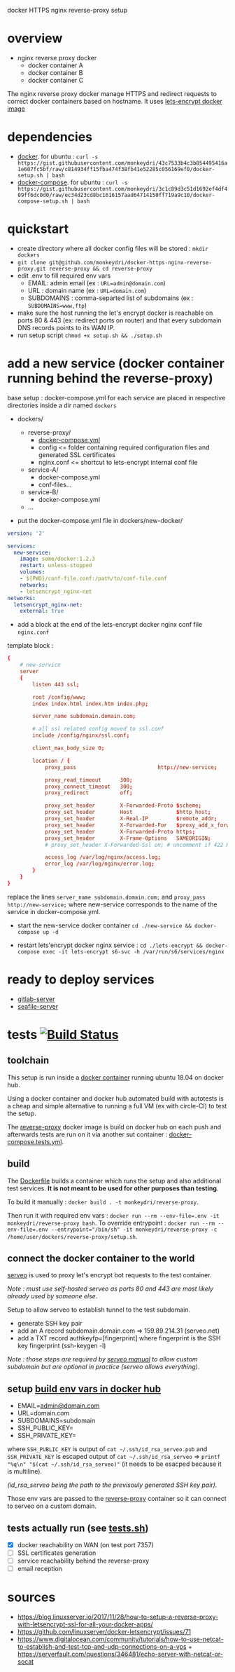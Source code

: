 docker HTTPS nginx reverse-proxy setup

# overview


- nginx reverse proxy docker
	- docker container A
	- docker container B
	- docker container C


The nginx reverse proxy docker manage HTTPS and redirect requests to correct docker containers based on hostname. It uses [lets-encrypt docker image](https://github.com/linuxserver/docker-letsencrypt)

# dependencies

- [docker](https://github.com/docker/docker-ce). for ubuntu : `curl -s https://gist.githubusercontent.com/monkeydri/43c7533b4c3b854495416a1e607fc5bf/raw/c814934ff15fba474f38fb41e52285c056169ef0/docker-setup.sh | bash`
- [docker-compose](https://github.com/docker/compose). for ubuntu : `curl -s https://gist.githubusercontent.com/monkeydri/3c1c89d3c51d1692ef4df409ff6dc0d0/raw/ec34d23cd8bc1616157aad64714150ff719a9c10/docker-compose-setup.sh | bash`

# quickstart

- create directory where all docker config files will be stored : `mkdir dockers`
- `git clone git@github.com/monkeydri/docker-https-nginx-reverse-proxy.git reverse-proxy && cd reverse-proxy`
- edit .env to fill required env vars
	- EMAIL: admin email (ex : `URL=admin@domain.com`)
	- URL : domain name (ex : `URL=domain.com`)
	- SUBDOMAINS : comma-separted list of subdomains (ex : `SUBDOMAINS=www,ftp`)
- make sure the host running the let's encrypt docker is reachable on ports 80 & 443 (ex: redirect ports on router) and that every subdomain DNS records points to its WAN IP.
- run setup script `chmod +x setup.sh && ./setup.sh`

# add a new service (docker container running behind the reverse-proxy)

base setup : docker-compose.yml for each service are placed in respective directories inside a dir named `dockers`

- dockers/
	- reverse-proxy/
		- [docker-compose.yml](docker-compose.yml)
		- config <= folder containing required configuration files and generated SSL certificates
		- nginx.conf <= shortcut to lets-encrypt internal conf file
	- service-A/
		- docker-compose.yml
		- conf-files...
	- service-B/
		- docker-compose.yml
	- ...

- put the docker-compose.yml file in dockers/new-docker/

```yml
version: '2'

services:
  new-service:
    image: some/docker:1.2.3
    restart: unless-stopped
    volumes:
    - ${PWD}/conf-file.conf:/path/to/conf-file.conf
    networks:
    - letsencrypt_nginx-net
networks:
  letsencrypt_nginx-net:
    external: true
```


- add a block at the end of the lets-encrypt docker nginx conf file `nginx.conf`

template block :

```conf
{
	# new-service
	server
	{
		listen 443 ssl;

		root /config/www;
		index index.html index.htm index.php;

		server_name subdomain.domain.com;

		# all ssl related config moved to ssl.conf
		include /config/nginx/ssl.conf;

		client_max_body_size 0;

		location / {
			proxy_pass							http://new-service;

			proxy_read_timeout      300;
			proxy_connect_timeout   300;
			proxy_redirect          off;

			proxy_set_header        X-Forwarded-Proto $scheme;
			proxy_set_header        Host              $http_host;
			proxy_set_header        X-Real-IP         $remote_addr;
			proxy_set_header        X-Forwarded-For   $proxy_add_x_forwarded_for;
			proxy_set_header        X-Forwarded-Proto https;
			proxy_set_header        X-Frame-Options   SAMEORIGIN;
			# proxy_set_header X-Forwarded-Ssl on; # uncomment if 422 HTTP Error on POST request

			access_log /var/log/nginx/access.log;
			error_log /var/log/nginx/error.log;
		}
	}
}
```

replace the lines `server_name subdomain.domain.com;` and `proxy_pass http://new-service;` where new-service corresponds to the name of the service in docker-compose.yml.

- start the new-service docker container `cd ./new-service && docker-compose up -d`

- restart lets'encrypt docker nginx service : `cd ./lets-encrypt && docker-compose exec -it lets-encrypt s6-svc -h /var/run/s6/services/nginx`

# ready to deploy services

- [gitlab-server](https://github.com/monkeydri/gitlab-server)
- [seafile-server](https://github.com/monkeydri/seafile-server)

# tests [![Build Status](https://img.shields.io/docker/cloud/build/monkeydri/reverse-proxy.svg?style=flat-square)](https://hub.docker.com/r/monkeydri/reverse-proxy)

## toolchain

This setup is run inside a [docker container](https://hub.docker.com/r/monkeydri/reverse-proxy) running ubuntu 18.04 on docker hub.

Using a docker container and docker hub automated build with autotests is a cheap and simple alternative to running a full VM (ex with circle-CI) to test the setup.

The [reverse-proxy](https://hub.docker.com/r/monkeydri/reverse-proxy) docker image is build on docker hub on each push and afterwards tests are run on it via another sut container : [docker-compose.tests.yml](docker-compose.tests.yml).

## build

The [Dockerfile](Dockerfile) builds a container which runs the setup and also additional test services. **It is not meant to be used for other purposes than testing**.

To build it manually : `docker build . -t monkeydri/reverse-proxy`.

Then run it with required env vars : `docker run --rm --env-file=.env -it monkeydri/reverse-proxy bash`. To override entrypoint : `docker run --rm --env-file=.env --entrypoint="/bin/sh" -it monkeydri/reverse-proxy -c /home/user/dockers/reverse-proxy/setup.sh`.

## connect the docker container to the world

[serveo](https://serveo.net/) is used to proxy let's encrypt bot requests to the test container.

*Note : must use self-hosted serveo as ports 80 and 443 are most likely already used by someone else*.

Setup to allow serveo to establish tunnel to the test subdomain.

- generate SSH key pair
- add an A record subdomain.domain.com => 159.89.214.31 (serveo.net)
- add a TXT record authkeyfp=[fingerprint] where fingerprint is the SSH key fingerprint (ssh-keygen -l)

*Note : those steps are required by [serveo manual](https://serveo.net/#manual) to allow custom subdomain but are optional in practice (serveo allows everything)*.


## setup [build env vars in docker hub](https://docs.docker.com/docker-hub/builds/#environment-variables-for-builds)

- EMAIL=admin@domain.com
- URL=domain.com
- SUBDOMAINS=subdomain
- SSH_PUBLIC_KEY=
- SSH_PRIVATE_KEY=

where `SSH_PUBLIC_KEY` is output of `cat ~/.ssh/id_rsa_serveo.pub` and `SSH_PRIVATE_KEY` is escaped output of `cat ~/.ssh/id_rsa_serveo` => `printf "%q\n" "$(cat ~/.ssh/id_rsa_serveo)"` (it needs to be esacped because it is multiline).

*(id_rsa_serveo being the path to the previsouly generated SSH key pair).*

Those env vars are passed to the [reverse-proxy](https://hub.docker.com/r/monkeydri/reverse-proxy) container so it can connect to serveo on a custom domain.

## tests actually run (see [tests.sh](tests/tests.sh))

- [x] docker reachability on WAN (on test port 7357)
- [ ] SSL certificates generation
- [ ] service reachability behind the reverse-proxy
- [ ] email reception

# sources

- https://blog.linuxserver.io/2017/11/28/how-to-setup-a-reverse-proxy-with-letsencrypt-ssl-for-all-your-docker-apps/
- https://github.com/linuxserver/docker-letsencrypt/issues/71
- https://www.digitalocean.com/community/tutorials/how-to-use-netcat-to-establish-and-test-tcp-and-udp-connections-on-a-vps + https://serverfault.com/questions/346481/echo-server-with-netcat-or-socat